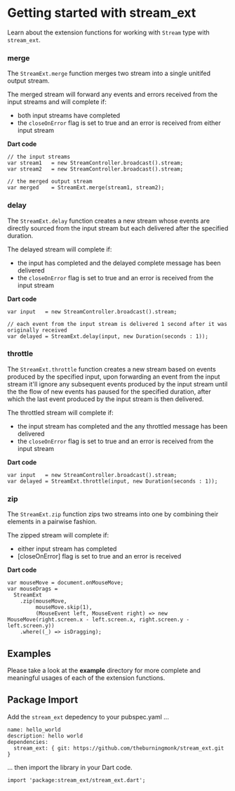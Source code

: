 # Getting started with stream_ext

Learn about the extension functions for working with `Stream` type with `stream_ext`.

### merge

The `StreamExt.merge` function merges two stream into a single unitifed output stream.

The merged stream will forward any events and errors received from the input streams and will complete if:
* both input streams have completed
* the `closeOnError` flag is set to true and an error is received from either input stream

**Dart code**

    // the input streams
    var stream1   = new StreamController.broadcast().stream;
    var stream2   = new StreamController.broadcast().stream;
    
    // the merged output stream
    var merged	  = StreamExt.merge(stream1, stream2);


### delay

The `StreamExt.delay` function creates a new stream whose events are directly sourced from the input stream but each delivered after the specified duration.

The delayed stream will complete if:
* the input has completed and the delayed complete message has been delivered
* the `closeOnError` flag is set to true and an error is received from the input stream

**Dart code**

    var input   = new StreamController.broadcast().stream;

    // each event from the input stream is delivered 1 second after it was originally received
    var delayed	= StreamExt.delay(input, new Duration(seconds : 1));


### throttle

The `StreamExt.throttle` function creates a new stream based on events produced by the specified input, upon forwarding an event from the input stream it'll ignore any subsequent events produced by the input stream until the the flow of new events has paused for the specified duration, after which the last event produced by the input stream is then delivered.

The throttled stream will complete if:
* the input stream has completed and the any throttled message has been delivered
* the `closeOnError` flag is set to true and an error is received from the input stream

**Dart code**

    var input   = new StreamController.broadcast().stream;
    var delayed	= StreamExt.throttle(input, new Duration(seconds : 1));


### zip

The `StreamExt.zip` function zips two streams into one by combining their elements in a pairwise fashion.

The zipped stream will complete if:
* either input stream has completed
* [closeOnError] flag is set to true and an error is received

**Dart code**

    var mouseMove = document.onMouseMove;
    var mouseDrags =
      StreamExt
        .zip(mouseMove,
             mouseMove.skip(1),
             (MouseEvent left, MouseEvent right) => new MouseMove(right.screen.x - left.screen.x, right.screen.y - left.screen.y))
        .where((_) => isDragging);


## Examples

Please take a look at the **example** directory for more complete and meaningful usages of each of the extension functions.

## Package Import

Add the `stream_ext` depedency to your pubspec.yaml ...

    name: hello_world
    description: hello world
    dependencies:
      stream_ext: { git: https://github.com/theburningmonk/stream_ext.git }

... then import the library in your Dart code.

    import 'package:stream_ext/stream_ext.dart';
